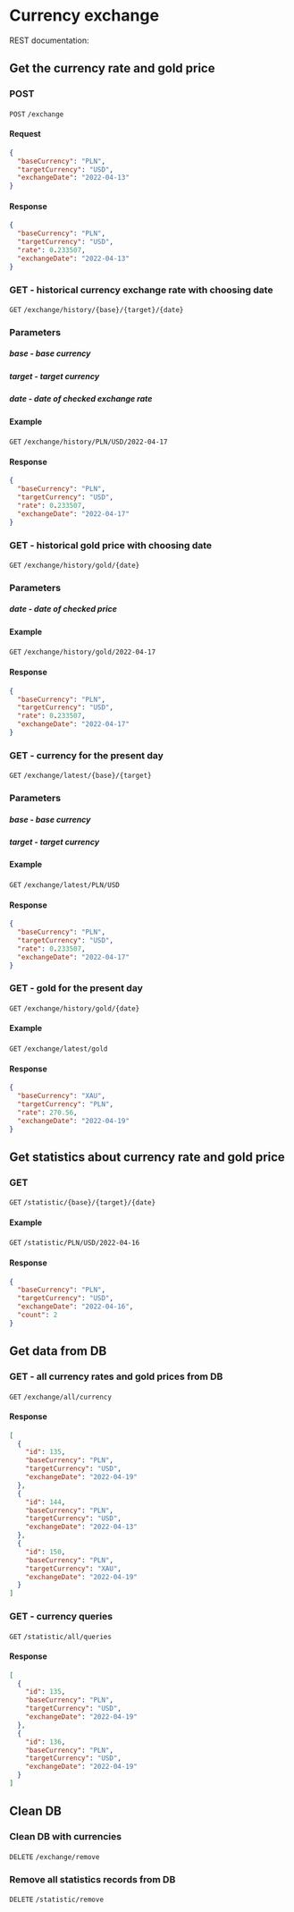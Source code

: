 # Currency exchange

REST documentation:


## Get the currency rate and gold price
 ### POST
`POST` `/exchange`

#### Request

```json
{
  "baseCurrency": "PLN",
  "targetCurrency": "USD",
  "exchangeDate": "2022-04-13"
}
```
#### Response

```json
{
  "baseCurrency": "PLN",
  "targetCurrency": "USD",
  "rate": 0.233507,
  "exchangeDate": "2022-04-13"
}
```
### GET - historical currency exchange rate with choosing date

`GET` `/exchange/history/{base}/{target}/{date}`

### Parameters

##### base - base currency
##### target - target currency
##### date - date of checked exchange rate


#### Example

`GET` `/exchange/history/PLN/USD/2022-04-17`

#### Response

```json
{
  "baseCurrency": "PLN",
  "targetCurrency": "USD",
  "rate": 0.233507,
  "exchangeDate": "2022-04-17"
}

```
### GET - historical gold price with choosing date

`GET` `/exchange/history/gold/{date}`

### Parameters

##### date - date of checked price


#### Example

`GET` `/exchange/history/gold/2022-04-17`

#### Response

```json
{
  "baseCurrency": "PLN",
  "targetCurrency": "USD",
  "rate": 0.233507,
  "exchangeDate": "2022-04-17"
}

```

### GET - currency for the present day

`GET` `/exchange/latest/{base}/{target}`

### Parameters

##### base - base currency
##### target - target currency



#### Example

`GET` `/exchange/latest/PLN/USD`

#### Response

```json
{
  "baseCurrency": "PLN",
  "targetCurrency": "USD",
  "rate": 0.233507,
  "exchangeDate": "2022-04-17"
}

```


### GET - gold for the present day

`GET` `/exchange/history/gold/{date}`



#### Example

`GET` `/exchange/latest/gold`

#### Response

```json
{
  "baseCurrency": "XAU",
  "targetCurrency": "PLN",
  "rate": 270.56,
  "exchangeDate": "2022-04-19"
}

```
## Get statistics about currency rate and gold price

### GET 
`GET` `/statistic/{base}/{target}/{date}`

#### Example

`GET` `/statistic/PLN/USD/2022-04-16`

#### Response

```json
{
  "baseCurrency": "PLN",
  "targetCurrency": "USD",
  "exchangeDate": "2022-04-16",
  "count": 2
}

```


## Get data from DB

### GET - all currency rates and gold prices from DB
`GET` `/exchange/all/currency`


#### Response

```json
[
  {
    "id": 135,
    "baseCurrency": "PLN",
    "targetCurrency": "USD",
    "exchangeDate": "2022-04-19"
  },
  {
    "id": 144,
    "baseCurrency": "PLN",
    "targetCurrency": "USD",
    "exchangeDate": "2022-04-13"
  },
  {
    "id": 150,
    "baseCurrency": "PLN",
    "targetCurrency": "XAU",
    "exchangeDate": "2022-04-19"
  }
]


```


### GET - currency queries

`GET` `/statistic/all/queries`


#### Response

```json
[
  {
    "id": 135,
    "baseCurrency": "PLN",
    "targetCurrency": "USD",
    "exchangeDate": "2022-04-19"
  },
  {
    "id": 136,
    "baseCurrency": "PLN",
    "targetCurrency": "USD",
    "exchangeDate": "2022-04-19"
  }
]

```

## Clean DB

### Clean DB with currencies 

`DELETE` `/exchange/remove`

### Remove all statistics records from DB

`DELETE` `/statistic/remove`
